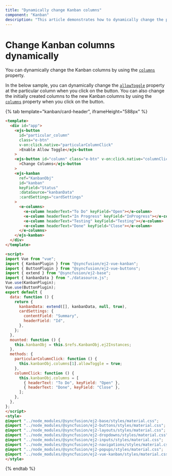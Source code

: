```yaml
---
title: "Dynamically change Kanban columns"
component: "Kanban"
description: "This article demonstrates how to dynamically change the particular column or complete column in the Kanban board."
---
```


# Change Kanban columns dynamically

You can dynamically change the Kanban columns by using the [`columns`](../../api/kanban#columns) property.

In the below sample, you can dynamically change the [`allowToggle`](../../api/kanban/columnsModel/#allowtoggle) property at the particular column when you click on the button. You can also change the initially created columns to the new Kanban columns by using the [`columns`](../../api/kanban#columns) property when you click on the button.

{% tab template="kanban/card-header", iframeHeight="588px" %}

```html
<template>
  <div id="app">
    <ejs-button
      id="particular_column"
      class="e-btn"
      v-on:click.native="particularColumnClick"
      >Enable Allow Toggle</ejs-button
    >
    <ejs-button id="column" class="e-btn" v-on:click.native="columnClick"
      >Change Columns</ejs-button
    >
    <ejs-kanban
      ref="KanbanObj"
      id="kanban"
      keyField="Status"
      :dataSource="kanbanData"
      :cardSettings="cardSettings"
    >
      <e-columns>
        <e-column headerText="To Do" keyField="Open"></e-column>
        <e-column headerText="In Progress" keyField="InProgress"></e-column>
        <e-column headerText="Testing" keyField="Testing"></e-column>
        <e-column headerText="Done" keyField="Close"></e-column>
      </e-columns>
    </ejs-kanban>
  </div>
</template>

<script>
import Vue from "vue";
import { KanbanPlugin } from "@syncfusion/ej2-vue-kanban";
import { ButtonPlugin } from "@syncfusion/ej2-vue-buttons";
import { extend } from "@syncfusion/ej2-base";
import { kanbanData } from "./datasource.js";
Vue.use(KanbanPlugin);
Vue.use(ButtonPlugin);
export default {
  data: function () {
    return {
      kanbanData: extend([], kanbanData, null, true),
      cardSettings: {
        contentField: "Summary",
        headerField: "Id",
      },
    };
  },
  mounted: function () {
    this.kanbanObj = this.$refs.KanbanObj.ej2Instances;
  },
  methods: {
    particularColumnClick: function () {
      this.kanbanObj.columns[1].allowToggle = true;
    },
    columnClick: function () {
      this.kanbanObj.columns = [
        { headerText: "To Do", keyField: "Open" },
        { headerText: "Done", keyField: "Close" },
      ];
    },
  },
};
</script>
<style>
@import "../node_modules/@syncfusion/ej2-base/styles/material.css";
@import "../node_modules/@syncfusion/ej2-buttons/styles/material.css";
@import "../node_modules/@syncfusion/ej2-layouts/styles/material.css";
@import "../node_modules/@syncfusion/ej2-dropdowns/styles/material.css";
@import "../node_modules/@syncfusion/ej2-inputs/styles/material.css";
@import "../node_modules/@syncfusion/ej2-navigations/styles/material.css";
@import "../node_modules/@syncfusion/ej2-popups/styles/material.css";
@import "../node_modules/@syncfusion/ej2-vue-kanban/styles/material.css";
</style>

```

{% endtab %}